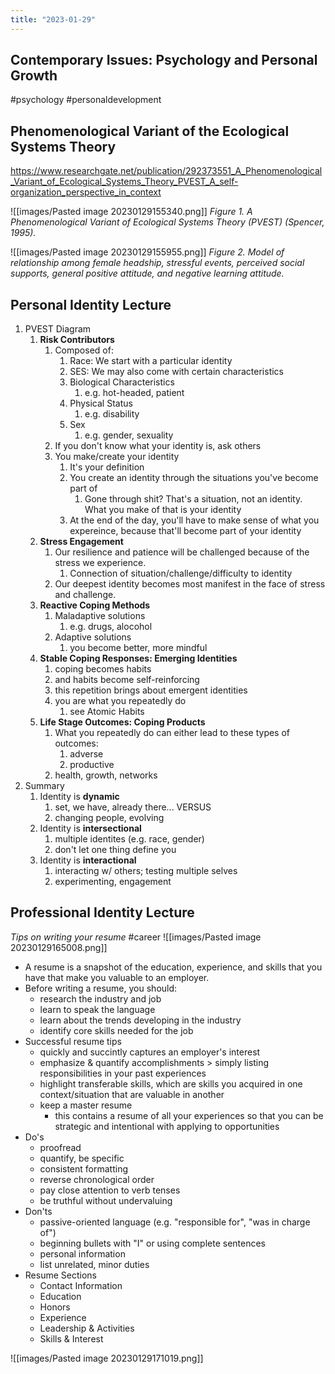 ```yaml
---
title: "2023-01-29"
---
```

## Contemporary Issues: Psychology and Personal Growth
#psychology #personaldevelopment 
## Phenomenological Variant of the Ecological Systems Theory
https://www.researchgate.net/publication/292373551_A_Phenomenological_Variant_of_Ecological_Systems_Theory_PVEST_A_self-organization_perspective_in_context

![[images/Pasted image 20230129155340.png]]
*Figure 1. A Phenomenological Variant of Ecological Systems Theory (PVEST) (Spencer, 1995).*

![[images/Pasted image 20230129155955.png]]
*Figure 2. Model of relationship among female headship, stressful events, perceived social supports, general positive attitude, and negative learning attitude.*

## Personal Identity Lecture
1. PVEST Diagram
	1. **Risk Contributors** 
		1. Composed of:
			1. Race: We start with a particular identity
			2. SES: We may also come with certain characteristics
			3. Biological Characteristics
				1. e.g. hot-headed, patient
			4. Physical Status
				1. e.g. disability
			5. Sex
				1. e.g. gender, sexuality
		2. If you don't know what your identity is, ask others
		3. You make/create your identity
			1. It's your definition
			2. You create an identity through the situations you've become part of
				1. Gone through shit? That's a situation, not an identity. What you make of that is your identity
			3. At the end of the day, you'll have to make sense of what you expereince, because that'll become part of your identity
	2. **Stress Engagement**
		1. Our resilience and patience will be challenged because of the stress we experience.
			1. Connection of situation/challenge/difficulty to identity
		2. Our deepest identity becomes most manifest in the face of stress and challenge.
	4. **Reactive Coping Methods**
		1. Maladaptive solutions
			1. e.g. drugs, alocohol
		2. Adaptive solutions
			1. you become better, more mindful
	5. **Stable Coping Responses: Emerging Identities**
		1. coping becomes habits
		2. and habits become self-reinforcing
		3. this repetition brings about emergent identities
		4. you are what you repeatedly do
			1. see Atomic Habits
	6. **Life Stage Outcomes: Coping Products**
		1. What you repeatedly do can either lead to these types of outcomes:
			1. adverse
			2. productive
		2. health, growth, networks
1. Summary
	1. Identity is **dynamic**
		1. set, we have, already there... VERSUS
		2. changing people, evolving
	2. Identity is **intersectional**
		1. multiple identites (e.g. race, gender)
		2. don't let one thing define you
	3. Identity is **interactional**
		1. interacting w/ others; testing multiple selves
		2. experimenting, engagement

## Professional Identity Lecture
*Tips on writing your resume*
#career 
![[images/Pasted image 20230129165008.png]]

- A resume is a snapshot of the education, experience, and skills that you have that make you valuable to an employer.
- Before writing a resume, you should:
	- research the industry and job
	- learn to speak the language
	- learn about the trends developing in the industry
	- identify core skills needed for the job
- Successful resume tips
	- quickly and succintly captures an employer's interest
	- emphasize & quantify accomplishments > simply listing responsibilities in your past experiences
	- highlight transferable skills, which are skills you acquired in one context/situation that are valuable in another
	- keep a master resume
		- this contains a resume of all your experiences so that you can be strategic and intentional  with applying to opportunities
- Do's
	- proofread
	- quantify, be specific
	- consistent formatting
	- reverse chronological order
	- pay close attention to verb tenses
	- be truthful without undervaluing
- Don'ts
	- passive-oriented language (e.g. "responsible for", "was in charge of")
	- beginning bullets with "I" or using complete sentences
	- personal information
	- list unrelated, minor duties
- Resume Sections
	- Contact Information
	- Education
	- Honors
	- Experience
	- Leadership & Activities
	- Skills & Interest

![[images/Pasted image 20230129171019.png]]